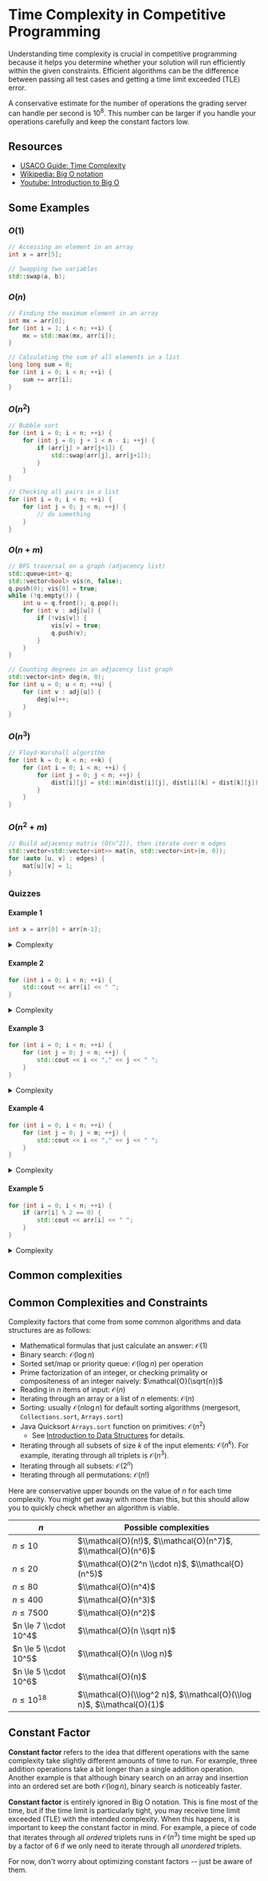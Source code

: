 
# Time Complexity in Competitive Programming

Understanding time complexity is crucial in competitive programming because it helps you determine whether your solution will run efficiently within the given constraints. Efficient algorithms can be the difference between passing all test cases and getting a time limit exceeded (TLE) error.

A conservative estimate for the number of operations the grading server can handle per second is $10^8$. This number can be larger if you handle your operations carefully and keep the constant factors low.

## Resources
- [USACO Guide: Time Complexity](https://usaco.guide/bronze/time-comp)
- [Wikipedia: Big O notation](https://en.wikipedia.org/wiki/Big_O_notation)
- [Youtube: Introduction to Big O](https://www.youtube.com/watch?v=zUUkiEllHG0)


## Some Examples

### $O(1)$
```cpp
// Accessing an element in an array
int x = arr[5];

// Swapping two variables
std::swap(a, b);
```

### $O(n)$
```cpp
// Finding the maximum element in an array
int mx = arr[0];
for (int i = 1; i < n; ++i) {
    mx = std::max(mx, arr[i]);
}

// Calculating the sum of all elements in a list
long long sum = 0;
for (int i = 0; i < n; ++i) {
    sum += arr[i];
}
```

### $O(n^2)$
```cpp
// Bubble sort
for (int i = 0; i < n; ++i) {
    for (int j = 0; j + 1 < n - i; ++j) {
        if (arr[j] > arr[j+1]) {
            std::swap(arr[j], arr[j+1]);
        }
    }
}

// Checking all pairs in a list
for (int i = 0; i < n; ++i) {
    for (int j = 0; j < n; ++j) {
        // do something
    }
}
```

### $O(n+m)$
```cpp
// BFS traversal on a graph (adjacency list)
std::queue<int> q;
std::vector<bool> vis(n, false);
q.push(0); vis[0] = true;
while (!q.empty()) {
    int u = q.front(); q.pop();
    for (int v : adj[u]) {
        if (!vis[v]) {
            vis[v] = true;
            q.push(v);
        }
    }
}

// Counting degrees in an adjacency list graph
std::vector<int> deg(n, 0);
for (int u = 0; u < n; ++u) {
    for (int v : adj[u]) {
        deg[u]++;
    }
}
```

### $O(n^3)$
```cpp
// Floyd-Warshall algorithm
for (int k = 0; k < n; ++k) {
    for (int i = 0; i < n; ++i) {
        for (int j = 0; j < n; ++j) {
            dist[i][j] = std::min(dist[i][j], dist[i][k] + dist[k][j]);
        }
    }
}
```

### $O(n^2+m)$
```cpp
// Build adjacency matrix (O(n^2)), then iterate over m edges
std::vector<std::vector<int>> mat(n, std::vector<int>(n, 0));
for (auto [u, v] : edges) {
    mat[u][v] = 1;
}
```

### Quizzes

#### Example 1
```cpp
int x = arr[0] + arr[n-1];
```
<details>
<summary>Complexity</summary>
$O(1)$
</details>

#### Example 2
```cpp
for (int i = 0; i < n; ++i) {
    std::cout << arr[i] << " ";
}
```
<details>
<summary>Complexity</summary>
$O(n)$
</details>

#### Example 3
```cpp
for (int i = 0; i < n; ++i) {
    for (int j = 0; j < n; ++j) {
        std::cout << i << "," << j << " ";
    }
}
```
<details>
<summary>Complexity</summary>
$O(n^2)$
</details>

#### Example 4
```cpp
for (int i = 0; i < n; ++i) {
    for (int j = 0; j < m; ++j) {
        std::cout << i << "," << j << " ";
    }
}
```
<details>
<summary>Complexity</summary>
$O(nm)$
</details>

#### Example 5
```cpp
for (int i = 0; i < n; ++i) {
    if (arr[i] % 2 == 0) {
        std::cout << arr[i] << " ";
    }
}
```
<details>
<summary>Complexity</summary>
$O(n)$
</details>

## Common complexities


## Common Complexities and Constraints

Complexity factors that come from some common algorithms and data structures are as follows:


- Mathematical formulas that just calculate an answer: $\mathcal{O}(1)$
- Binary search: $\mathcal{O}(\log n)$
- Sorted set/map or priority queue: $\mathcal{O}(\log n)$ per operation
- Prime factorization of an integer, or checking primality or compositeness of
  an integer naively: $\mathcal{O}(\sqrt{n})$
- Reading in $n$ items of input: $\mathcal{O}(n)$
- Iterating through an array or a list of $n$ elements: $\mathcal{O}(n)$
- Sorting: usually $\mathcal{O}(n \log n)$ for default sorting algorithms
  (mergesort, `Collections.sort`, `Arrays.sort`)
- Java Quicksort `Arrays.sort` function on primitives: $\mathcal{O}(n^2)$
  - See [Introduction to Data Structures](/bronze/intro-ds) for details.
- Iterating through all subsets of size $k$ of the input elements:
  $\mathcal{O}(n^k)$. For example, iterating through all triplets is
  $\mathcal{O}(n^3)$.
- Iterating through all subsets: $\mathcal{O}(2^n)$
- Iterating through all permutations: $\mathcal{O}(n!)$

Here are conservative upper bounds on the value of $n$ for each time complexity.
You might get away with more than this, but this should allow you to quickly
check whether an algorithm is viable.


| $n$                  | Possible complexities                                            |
| -------------------- | ---------------------------------------------------------------- |
| $n \le 10$           | $\\mathcal{O}(n!)$, $\\mathcal{O}(n^7)$, $\\mathcal{O}(n^6)$        |
| $n \le 20$           | $\\mathcal{O}(2^n \\cdot n)$, $\\mathcal{O}(n^5)$                   |
| $n \le 80$           | $\\mathcal{O}(n^4)$                                               |
| $n \le 400$          | $\\mathcal{O}(n^3)$                                               |
| $n \le 7500$         | $\\mathcal{O}(n^2)$                                               |
| $n \le 7 \\cdot 10^4$ | $\\mathcal{O}(n \\sqrt n)$                                         |
| $n \le 5 \\cdot 10^5$ | $\\mathcal{O}(n \\log n)$                                          |
| $n \le 5 \\cdot 10^6$ | $\\mathcal{O}(n)$                                                 |
| $n \le 10^{18}$      | $\\mathcal{O}(\\log^2 n)$, $\\mathcal{O}(\\log n)$, $\\mathcal{O}(1)$ |


## Constant Factor

<!-- The **constant factor** of an algorithm refers to the coefficient of the complexity of an algorithm. If an algorithm runs in $\mathcal{O}(kn)$ time, where $k$ is a constant and $n$ is the input size, then the "constant factor" would be $k$. -->

**Constant factor** refers to the idea that different operations with the same
complexity take slightly different amounts of time to run. For example, three
addition operations take a bit longer than a single addition operation. Another
example is that although binary search on an array and insertion into an ordered
set are both $\mathcal{O}(\log n)$, binary search is noticeably faster.

**Constant factor** is entirely ignored in Big O notation. This is fine most of
the time, but if the time limit is particularly tight, you may receive time
limit exceeded (TLE) with the intended complexity. When this happens, it is
important to keep the constant factor in mind. For example, a piece of code that
iterates through all _ordered_ triplets runs in $\mathcal{O}(n^3)$ time might be
sped up by a factor of $6$ if we only need to iterate through all _unordered_
triplets.

<!-- For example, if our code currently runs in $\mathcal{O}(n^2)$ time, perhaps we can modify our code to make it run in $\mathcal{O}(n^2/32)$ by using a bitset. (Of course, with Big O notation, $\mathcal{O}(n^2) = O(n^2/32)$.) -->
<!-- Bitsets are significantly faster (and so are bitwise operations vs iterating through bits). I don't want to make it sound insignificant -->

For now, don't worry about optimizing constant factors -- just be aware of them.